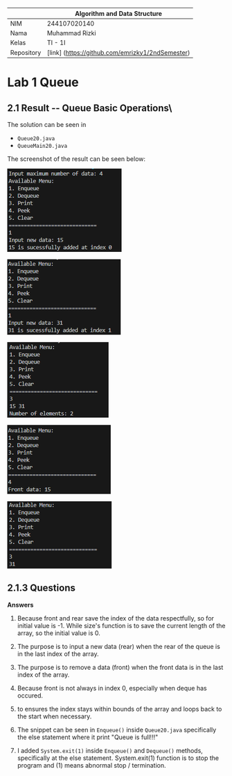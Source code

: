 |  | Algorithm and Data Structure |
|--|--|
| NIM |  244107020140|
| Nama |  Muhammad Rizki |
| Kelas | TI - 1I |
| Repository | [link] (https://github.com/emrizky1/2ndSemester) |

# Lab 1 Queue

## 2.1 Result -- Queue Basic Operations\

The solution can be seen in
- `Queue20.java`
- `QueueMain20.java`

The screenshot of the result can be seen below:

![ Screenshot ](img/1.png)

![ Screenshot ](img/2.png)

![ Screenshot ](img/3.png)

![ Screenshot ](img/4.png)

![ Screenshot ](img/5.png)

## 2.1.3 Questions
**Answers**

1. Because front and rear save the index of the data respectfully, so for initial value is -1. While size's function is to save the current length of the array, so the initial value is 0.

2. The purpose is to input a new data (rear) when the rear of the queue is in the last index of the array.

3. The purpose is to remove a data (front) when the front data is in the last index of the array.

4. Because front is not always in index 0, especially when deque has occured.

5. to ensures the index stays within bounds of the array and loops back to the start when necessary.

6. The snippet can be seen in `Enqueue()` inside `Queue20.java` specifically the else statement where it print "Queue is full!!!"

7. I added `System.exit(1)` inside `Enqueue()` and `Dequeue()` methods, specifically at the else statement. System.exit(1) function is to stop the program and (1) means abnormal stop / termination.

